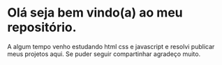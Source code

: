 # Olá seja bem vindo(a) ao meu repositório.

 <p>A algum tempo venho estudando html css e javascript e resolvi publicar meus projetos aqui. Se puder seguir compartinhar agradeço muito.</p>




